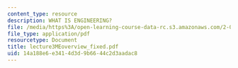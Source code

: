 ```yaml
---
content_type: resource
description: WHAT IS ENGINEERING?
file: /media/https%3A/open-learning-course-data-rc.s3.amazonaws.com/2-000-how-and-why-machines-work-spring-2002/14a188e6e3414d3d9b6644c2d3aadac8_lecture3MEoverview_fixed.pdf
file_type: application/pdf
resourcetype: Document
title: lecture3MEoverview_fixed.pdf
uid: 14a188e6-e341-4d3d-9b66-44c2d3aadac8
---
```


